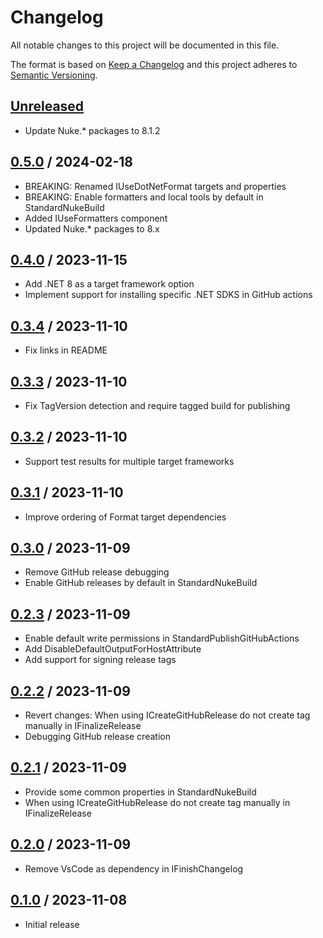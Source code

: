 # Changelog
All notable changes to this project will be documented in this file.

The format is based on [Keep a Changelog](http://keepachangelog.com/en/1.0.0/)
and this project adheres to [Semantic Versioning](http://semver.org/spec/v2.0.0.html).

## [Unreleased]
- Update Nuke.* packages to 8.1.2

## [0.5.0] / 2024-02-18
- BREAKING: Renamed IUseDotNetFormat targets and properties
- BREAKING: Enable formatters and local tools by default in StandardNukeBuild
- Added IUseFormatters component
- Updated Nuke.* packages to 8.x

## [0.4.0] / 2023-11-15
- Add .NET 8 as a target framework option
- Implement support for installing specific .NET SDKS in GitHub actions

## [0.3.4] / 2023-11-10
- Fix links in README

## [0.3.3] / 2023-11-10
- Fix TagVersion detection and require tagged build for publishing

## [0.3.2] / 2023-11-10
- Support test results for multiple target frameworks

## [0.3.1] / 2023-11-10
- Improve ordering of Format target dependencies

## [0.3.0] / 2023-11-09
- Remove GitHub release debugging
- Enable GitHub releases by default in StandardNukeBuild

## [0.2.3] / 2023-11-09
- Enable default write permissions in StandardPublishGitHubActions
- Add DisableDefaultOutputForHostAttribute
- Add support for signing release tags

## [0.2.2] / 2023-11-09
- Revert changes: When using ICreateGitHubRelease do not create tag manually in IFinalizeRelease
- Debugging GitHub release creation

## [0.2.1] / 2023-11-09
- Provide some common properties in StandardNukeBuild
- When using ICreateGitHubRelease do not create tag manually in IFinalizeRelease

## [0.2.0] / 2023-11-09
- Remove VsCode as dependency in IFinishChangelog

## [0.1.0] / 2023-11-08
- Initial release

[Unreleased]: https://github.com/vipentti/Vipentti.Nuke.Components/compare/0.5.0...HEAD
[0.5.0]: https://github.com/vipentti/Vipentti.Nuke.Components/compare/0.4.0...0.5.0
[0.4.0]: https://github.com/vipentti/Vipentti.Nuke.Components/compare/0.3.4...0.4.0
[0.3.4]: https://github.com/vipentti/Vipentti.Nuke.Components/compare/0.3.3...0.3.4
[0.3.3]: https://github.com/vipentti/Vipentti.Nuke.Components/compare/0.3.2...0.3.3
[0.3.2]: https://github.com/vipentti/Vipentti.Nuke.Components/compare/0.3.1...0.3.2
[0.3.1]: https://github.com/vipentti/Vipentti.Nuke.Components/compare/0.3.0...0.3.1
[0.3.0]: https://github.com/vipentti/Vipentti.Nuke.Components/compare/0.2.3...0.3.0
[0.2.3]: https://github.com/vipentti/Vipentti.Nuke.Components/compare/0.2.2...0.2.3
[0.2.2]: https://github.com/vipentti/Vipentti.Nuke.Components/compare/0.2.1...0.2.2
[0.2.1]: https://github.com/vipentti/Vipentti.Nuke.Components/compare/0.2.0...0.2.1
[0.2.0]: https://github.com/vipentti/Vipentti.Nuke.Components/compare/0.1.0...0.2.0
[0.1.0]: https://github.com/vipentti/Vipentti.Nuke.Components/tree/0.1.0
